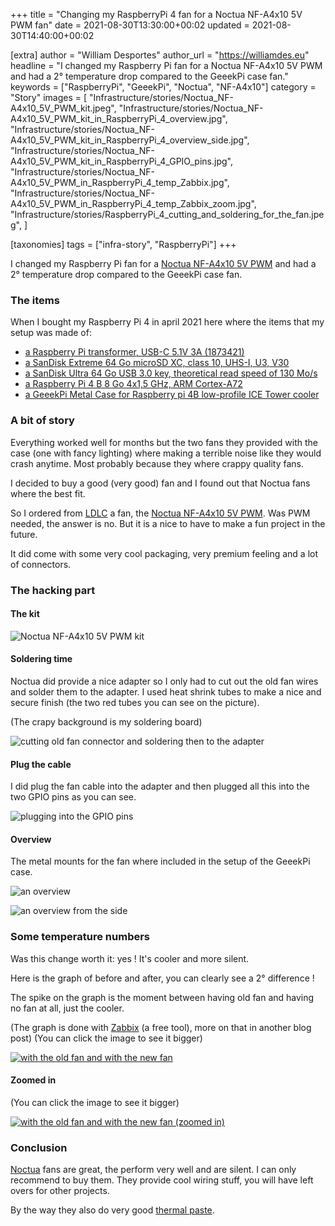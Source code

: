 +++
title = "Changing my RaspberryPi 4 fan for a Noctua NF-A4x10 5V PWM fan"
date = 2021-08-30T13:30:00+00:02
updated = 2021-08-30T14:40:00+00:02

[extra]
author = "William Desportes"
author_url = "https://williamdes.eu"
headline = "I changed my Raspberry Pi fan for a Noctua NF-A4x10 5V PWM and had a 2° temperature drop compared to the GeeekPi case fan."
keywords = ["RaspberryPi", "GeeekPi", "Noctua", "NF-A4x10"]
category = "Story"
images = [
    "Infrastructure/stories/Noctua_NF-A4x10_5V_PWM_kit.jpeg",
    "Infrastructure/stories/Noctua_NF-A4x10_5V_PWM_kit_in_RaspberryPi_4_overview.jpg",
    "Infrastructure/stories/Noctua_NF-A4x10_5V_PWM_kit_in_RaspberryPi_4_overview_side.jpg",
    "Infrastructure/stories/Noctua_NF-A4x10_5V_PWM_kit_in_RaspberryPi_4_GPIO_pins.jpg",
    "Infrastructure/stories/Noctua_NF-A4x10_5V_PWM_in_RaspberryPi_4_temp_Zabbix.jpg",
    "Infrastructure/stories/Noctua_NF-A4x10_5V_PWM_in_RaspberryPi_4_temp_Zabbix_zoom.jpg",
    "Infrastructure/stories/RaspberryPi_4_cutting_and_soldering_for_the_fan.jpeg",
]

[taxonomies]
tags = ["infra-story", "RaspberryPi"]
+++

I changed my Raspberry Pi fan for a [Noctua NF-A4x10 5V PWM](https://noctua.at/en/nf-a4x10-5v-pwm) and had a 2° temperature drop compared to the GeeekPi case fan.

<!-- more -->

### The items

When I bought my Raspberry Pi 4 in april 2021 here where the items that my setup was made of:

- [a Raspberry Pi transformer, USB-C 5.1V 3A (1873421)](https://www.amazon.fr/gp/product/B07TZ89BT7)
- [a SanDisk Extreme 64 Go microSD XC, class 10, UHS-I, U3, V30](https://www.amazon.fr/gp/product/B07FCMBLV6)
- [a SanDisk Ultra 64 Go USB 3.0 key, theoretical read speed of 130 Mo/s](https://www.amazon.fr/gp/product/B00DQGBYDC)
- [a Raspberry Pi 4 B 8 Go 4x1,5 GHz, ARM Cortex-A72](https://www.amazon.fr/gp/product/B0899VXM8F/)
- [a GeeekPi Metal Case for Raspberry pi 4B low-profile ICE Tower cooler](https://www.amazon.fr/gp/product/B086JY553B)

### A bit of story

Everything worked well for months but the two fans they provided with the case (one with fancy lighting) where making a terrible noise like they would crash anytime. Most probably because they where crappy quality fans.

I decided to buy a good (very good) fan and I found out that Noctua fans where the best fit.

So I ordered from [LDLC](https://www.ldlc.com/fiche/PB00396294.html) a fan, the [Noctua NF-A4x10 5V PWM](https://noctua.at/en/nf-a4x10-5v-pwm).
Was PWM needed, the answer is no. But it is a nice to have to make a fun project in the future.

It did come with some very cool packaging, very premium feeling and a lot of connectors.

### The hacking part

#### The kit

![Noctua NF-A4x10 5V PWM kit](../Noctua_NF-A4x10_5V_PWM_kit.jpeg "Noctua NF-A4x10 5V PWM kit")

#### Soldering time

Noctua did provide a nice adapter so I only had to cut out the old fan wires and solder them to the adapter.
I used heat shrink tubes to make a nice and secure finish (the two red tubes you can see on the picture).

(The crapy background is my soldering board)

![cutting old fan connector and soldering then to the adapter](../RaspberryPi_4_cutting_and_soldering_for_the_fan.jpeg "cutting old fan connector and soldering then to the adapter")

#### Plug the cable

I did plug the fan cable into the adapter and then plugged all this into the two GPIO pins as you can see.

![plugging into the GPIO pins](../Noctua_NF-A4x10_5V_PWM_kit_in_RaspberryPi_4_GPIO_pins.jpg "plugging into the GPIO pins")

#### Overview

The metal mounts for the fan where included in the setup of the GeeekPi case.

![an overview](../Noctua_NF-A4x10_5V_PWM_kit_in_RaspberryPi_4_overview.jpg "an overview")

![an overview from the side](../Noctua_NF-A4x10_5V_PWM_kit_in_RaspberryPi_4_overview_side.jpg "an overview from the side")

### Some temperature numbers

Was this change worth it: yes !
It's cooler and more silent.

Here is the graph of before and after, you can clearly see a 2° difference !

The spike on the graph is the moment between having old fan and having no fan at all, just the cooler.

(The graph is done with [Zabbix](https://www.zabbix.com/) (a free tool), more on that in another blog post)
(You can click the image to see it bigger)

[![with the old fan and with the new fan](../Noctua_NF-A4x10_5V_PWM_in_RaspberryPi_4_temp_Zabbix.jpg "with the old fan and with the new fan")](../Noctua_NF-A4x10_5V_PWM_in_RaspberryPi_4_temp_Zabbix.jpg)

#### Zoomed in

(You can click the image to see it bigger)

[![with the old fan and with the new fan (zoomed in)](../Noctua_NF-A4x10_5V_PWM_in_RaspberryPi_4_temp_Zabbix_zoom.jpg "with the old fan and with the new fan (zoomed in)")](../Noctua_NF-A4x10_5V_PWM_in_RaspberryPi_4_temp_Zabbix_zoom.jpg)

### Conclusion

[Noctua](https://noctua.at/en/products/fan) fans are great, the perform very well and are silent.
I can only recommend to buy them. They provide cool wiring stuff, you will have left overs for other projects.

By the way they also do very good [thermal paste](https://noctua.at/en/products/thermal-grease).
